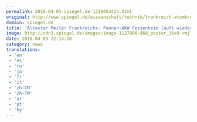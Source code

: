 ```yaml
---
permalink: 2018-04-03-spiegel.de-1219653424.html
original: http://www.spiegel.de/wissenschaft/technik/frankreich-atomkraftwerk-fessenheim-laeuft-wieder-mit-zwei-reaktoren-a-1201122.html#ref=rss
domain: spiegel.de
title: 'Ältester Meiler Frankreichs: Pannen-AKW Fessenheim läuft wieder mit zwei Reaktoren  - SPIEGEL ONLINE - Wissenschaft'
image: http://cdn3.spiegel.de/images/image-1127806-860_poster_16x9-rmjl-1127806.jpg
date: 2018-04-03 22:14:18
category: news
translations: 
 - 'en'
 - 'es'
 - 'ru'
 - 'ja'
 - 'fr'
 - 'it'
 - 'zh-CN'
 - 'zh-TW'
 - 'ar'
 - 'pt'
 - 'hy'
---
```


